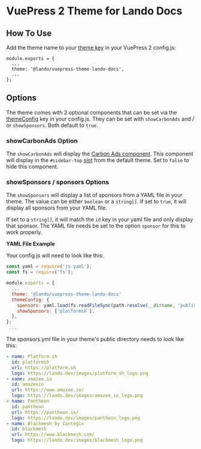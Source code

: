 # VuePress 2 Theme for Lando Docs

## How To Use

Add the theme name to your [theme key](https://v2.vuepress.vuejs.org/guide/theme.html#community-theme) in your VuePress 2 config.js:

```
module.exports = {
  ...
  theme: '@lando/vuepress-theme-lando-docs',
  ...
};
```

## Options

The theme comes with 2 optional components that can be set via the [themeConfig](https://v2.vuepress.vuejs.org/reference/config.html#theme-config) key in your config.js.  They can be set with `showCarbonAds` and / or `showSponsors`.  Both default to `true`.

### showCarbonAds Option

The `showCarbonAds` will display the [Carbon Ads component](https://github.com/lando/vuepress-theme-lando-docs/blob/main/lib/components/CarbonAds.vue).  This component will display in the `#sidebar-top` [slot](https://v2.vuepress.vuejs.org/advanced/cookbook/extending-a-theme.html#extend-default-theme) from the default theme.  Set to `false` to hide this component.

### showSponsors / sponsors Options

The `showSponsors` will display a list of sponsors from a YAML file in your theme.  The value can be either `boolean` or a `string[]`.  If set to `true`, it will display all sponsors from your YAML file.

If set to a `string[]`, it will match the `id` key in your yaml file and only display that sponsor.  The YAML file needs be set to the option `sponsor` for this to work properly.

**YAML File Example**

Your config.js will need to look like this:

```js
const yaml = require('js-yaml');
const fs = require('fs');

module.exports = {
  ...
  theme: '@lando/vuepress-theme-lando-docs'
  themeConfig: {
    sponsors: yaml.load(fs.readFileSync(path.resolve(__dirname, 'public') + '/api/sponsors.yml', 'utf8')),
    showSponsors: ['platformsh'],
  },
};
 ...
```

The sponsors.yml file in your theme's public directory needs to look like this:

```yaml
- name: Platform.sh
  id: platformsh
  url: https://platform.sh
  logo: https://lando.dev/images/platform_sh_logo.png
- name: amazee.io
  id: amazeeio
  url: https://www.amazee.io/
  logo: https://lando.dev/images/amazee_io_logo.png
- name: Pantheon
  id: pantheon
  url: https://pantheon.io/
  logo: https://lando.dev/images/pantheon_logo.png
- name: Blackmesh by Contegix
  id: blackmesh
  url: https://www.blackmesh.com/
  logo: https://lando.dev/images/blackmesh_logo.png
```
